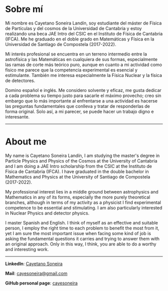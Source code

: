 # Sobre mí

Mi nombre es Cayetano Soneira Landín, soy estudiante del máster de Física de Partículas y del cosmos de la Universidad de Cantabria y estoy realizando una beca JAE Intro del CSIC en el Instituto de Física de Cantabria (IFCA). Me he graduado en el doble grado en Matemáticas y Física en la Universidad de Santiago de Compostela (2017-2022).

Mi interés profesional se encuentra en un terreno intermedio entre la astrofísica y las Matemáticas en cualquiera de sus formas, especialmente las ramas de corte más teórico puro, aunque en cuanto a mi actividad como físico me parece que la competencia experimental es esencial y estimulante. También me interesa especialmente la Física Nuclear y la física de detectores.

Domino español e inglés. Me considero solvente y eficaz, me gusta dedicar a cada problema su tiempo justo para sacarle el máximo provecho; creo sin embargo que lo más importante al enfrentarse a una actividad es hacerse las preguntas fundamentales que conlleva y tratar de responderlas de forma original. Solo así, a mi parecer, se puede hacer un trabajo digno e interesante.

---

# About me


My name is Cayetano Soneira Landín, I am studying the master's degree in Particle Physics and Physics of the Cosmos at the University of Cantabria and I am doing a JAE Intro scholarship from the CSIC at the Instituto de Física de Cantabria (IFCA). I have graduated in the double bachelor in Mathematics and Physics at the University of Santiago de Compostela (2017-2022).

My professional interest lies in a middle ground between astrophysics and Mathematics in any of its forms, especially the more purely theoretical branches, although in terms of my activity as a physicist I find experimental competence to be essential and stimulating. I am also particularly interested in Nuclear Physics and detector physics.

I master Spanish and English. I think of myself as an effective and suitable person, I employ the right time to each problem to benefit the most from it, yet I am sure the most important issue when facing some kind of job is asking the fundamental questions it carries and trying to answer them with an original approach. Only in this way, I think, you are able to do a worthy and interesting work.

---

**LinkedIn**: [Cayetano Soneira](https://www.linkedin.com/in/cayetano-soneira-906a241b5/)

**Mail**: cayesoneira@gmail.com

**GiHub personal page**: [cayesoneira](https://cayesoneira.github.io/cayesoneira/)
